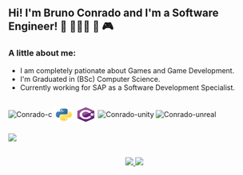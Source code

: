 ## Hi! I'm Bruno Conrado and I'm a Software Engineer! 👋 👨🏻‍💻 👾 🎮
### A little about me:
  - I am completely pationate about Games and Game Development.
  - I'm Graduated in (BSc) Computer Science.
  - Currently working for SAP as a Software Development Specialist.
<div style="display: inline_block"><br>
          
  <img align="center" alt="Conrado-c"      height="30" width="40" src="https://cdn.jsdelivr.net/gh/devicons/devicon/icons/c/c-original.svg" />
  <img align="center" alt="Conrado-Python" height="30" width="40" src="https://raw.githubusercontent.com/devicons/devicon/master/icons/python/python-original.svg">
  <img align="center" alt="Conrado-Csharp" height="30" width="40" src="https://raw.githubusercontent.com/devicons/devicon/master/icons/csharp/csharp-original.svg">
  <img align="center" alt="Conrado-unity"  height="30" width="40" src="https://cdn.jsdelivr.net/gh/devicons/devicon/icons/unity/unity-original.svg">
  <img align="center" alt="Conrado-unreal" height="30" width="40" src="https://cdn.jsdelivr.net/gh/devicons/devicon/icons/unrealengine/unrealengine-original.svg">
  
  
</div>

###

 <div>
  <a href="https://www.linkedin.com/in/conrado-bruno" target="_blank"><img src="https://img.shields.io/badge/-LinkedIn-%230077B5?style=for-the-badge&logo=linkedin&logoColor=white" target="_blank"></a> 
  
   
 </div>

##

  <div align="center">
  <a href="https://github.com/BConrado">
  <img height="180em" src="https://github-readme-stats.vercel.app/api?username=BConrado&show_icons=true&theme=dark&include_all_commits=true&count_private=true"/>
  <img height="180em" src="https://github-readme-stats.vercel.app/api/top-langs/?username=BConrado&layout=compact&langs_count=7&theme=dark"/>
</div>
  
## 
  

